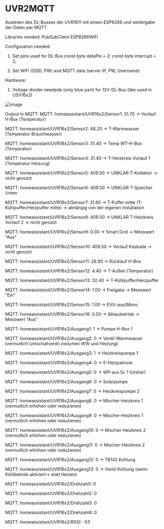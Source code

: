 # UVR2MQTT
Auslesen des DL-Busses der UVR1611 mit einem ESP8266 und weitergabe der Daten per MQTT

Libraries needed:
PubSubClient
ESP8266WiFi


Configuration needed:

1. Set pins used for DL-Bus
const byte dataPin = 2;
const byte interrupt = 2;

2. Set WiFi (SSID, PW) and MQTT data (server IP, PW, Username)

Hardware:
1. Voltage divider needede (only blue part) for 12V-DL-Bus (like used in USV16x2)

![image](https://github.com/stoffelll/UVR2MQTT/assets/5340003/666d9681-e5fb-4d65-9d63-d0bebb95854b)

Output in MQTT:
MQTT: homeassistant/UVR16x2/Sensor1: 31.70 -> Vorlauf H-Box (Temperatur)

MQTT: homeassistant/UVR16x2/Sensor2: 46.20 -> T-Warmwasser (Temperatur Brauchwasser)

MQTT: homeassistant/UVR16x2/Sensor3: 31.40 -> Temp WT-H-Box (Temperatur)

MQTT: homeassistant/UVR16x2/Sensor4: 31.40 -> T-Heizkreis Vorlauf 1 (Temperatur Heizung)

MQTT: homeassistant/UVR16x2/Sensor5: 409.50 -> UNKLAR T-Kollektor -> nicht genutzt

MQTT: homeassistant/UVR16x2/Sensor6: 409.50 -> UNKLAR T-Speicher Unten

MQTT: homeassistant/UVR16x2/Sensor7: 31.60 -> T-Puffer mitte (T-Kühlpuffer/Heizpuffer mitte) -> abhängig von der eigenen Installation

MQTT: homeassistant/UVR16x2/Sensor8: 409.50 -> UNKLAR T-Heizkreis Vorlauf 2 -> nicht genutzt

MQTT: homeassistant/UVR16x2/Sensor9: 0.00 -> Smart Grid -> Messwert "Aus"

MQTT: homeassistant/UVR16x2/Sensor10: 409.50 -> Vorlauf Kaskade -> nicht genutzt

MQTT: homeassistant/UVR16x2/Sensor11: 28.90 -> Rücklauf H-Box

MQTT: homeassistant/UVR16x2/Sensor12: 4.40 -> T-Außen (Temperatur)

MQTT: homeassistant/UVR16x2/Sensor13: 32.40 -> T-Kühlpuffer/Heizpuffer

MQTT: homeassistant/UVR16x2/Sensor14: 1.00 -> Freigabe -> Messwert "Ein"

MQTT: homeassistant/UVR16x2/Sensor15: 1.00 -> EVU-aus/Mono

MQTT: homeassistant/UVR16x2/Sensor16: 0.00 -> Abtaubetrieb -> Messwert "Aus"

MQTT: homeassistant/UVR16x2/Ausgang1: 1 -> Pumpe H-Box 1

MQTT: homeassistant/UVR16x2/Ausgang2: 0 -> Ventil-Warmwasser (vermutlich Umschaltventil zwischen WW und Heizung)

MQTT: homeassistant/UVR16x2/Ausgang3: 1 -> Heizkreispumpe 1

MQTT: homeassistant/UVR16x2/Ausgang4: 0 -> E-Heizpatrone

MQTT: homeassistant/UVR16x2/Ausgang5: 0 -> WP-aus 5c 1 (Unklar)

MQTT: homeassistant/UVR16x2/Ausgang6: 0 -> Solarpumpe

MQTT: homeassistant/UVR16x2/Ausgang7: 0 -> Heizkreispumpe 2

MQTT: homeassistant/UVR16x2/Ausgang8: 0 -> Mischer-Heizkreis 1 (vermutlich erhöhen oder reduzieren)

MQTT: homeassistant/UVR16x2/Ausgang9: 0 -> Mischer-Heizkreis 1 (vermutlich erhöhen oder reduzieren)

MQTT: homeassistant/UVR16x2/Ausgang10: 0 -> Mischer-Heizkreis 2 (vermutlich erhöhen oder reduzieren)

MQTT: homeassistant/UVR16x2/Ausgang11: 0 -> Mischer-Heizkreis 2 (vermutlich erhöhen oder reduzieren)

MQTT: homeassistant/UVR16x2/Ausgang12: 0 -> TB142 Kühlung

MQTT: homeassistant/UVR16x2/Ausgang13: 0 -> Ventil Kühlung (wenn Kühlbetrieb aktiviert-> statt Heizen)

MQTT: homeassistant/UVR16x2/Drehzahl1: 0

MQTT: homeassistant/UVR16x2/Drehzahl2: 0

MQTT: homeassistant/UVR16x2/Drehzahl3: 0

MQTT: homeassistant/UVR16x2/Drehzahl4: 0

MQTT: homeassistant/UVR16x2/RSSI: -53
